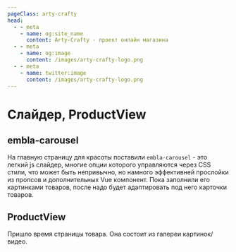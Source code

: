 ```yaml
---
pageClass: arty-crafty
head:
  - - meta
    - name: og:site_name
      content: Arty-Crafty - проект онлайн магазина
  - - meta
    - name: og:image
      content: /images/arty-crafty-logo.png
  - - meta
    - name: twitter:image
      content: /images/arty-crafty-logo.png
---
```


# Слайдер, ProductView

## embla-carousel

На главную страницу для красоты поставили `embla-carousel` - это легкий js слайдер, многие опции которого управляются через CSS стили, что может быть непривычно, но намного эффективней прослойки из пропсов и дополнительных Vue компонент. Пока заполнили его картинками товаров, после надо будет адаптировать под него карточки товаров.

## ProductView

Пришло время страницы товара. Она состоит из галереи картинок/видео.

